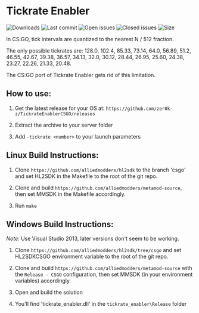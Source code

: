 # Tickrate Enabler

![Downloads](https://img.shields.io/github/downloads/zer0k-z/truestrike/total?style=flat-square) ![Last commit](https://img.shields.io/github/last-commit/zer0k-z/truestrike?style=flat-square) ![Open issues](https://img.shields.io/github/issues/zer0k-z/truestrike?style=flat-square) ![Closed issues](https://img.shields.io/github/issues-closed/zer0k-z/truestrike?style=flat-square) ![Size](https://img.shields.io/github/repo-size/zer0k-z/truestrike?style=flat-square)

In CS:GO, tick intervals are quantized to the nearest N / 512 fraction. 

The only possible tickrates are: 128.0, 102.4, 85.33, 73.14, 64.0, 56.89, 51.2, 46.55, 42.67, 39.38, 36.57, 34.13, 32.0, 30.12, 28.44, 26.95, 25.60, 24.38, 23.27, 22.26, 21.33, 20.48.

The CS:GO port of Tickrate Enabler gets rid of this limitation.

## How to use:
1. Get the latest release for your OS at: `https://github.com/zer0k-z/TickrateEnablerCSGO/releases`

2. Extract the archive to your server folder

3. Add `-tickrate <number>` to your launch parameters

## Linux Build Instructions:

1. Clone `https://github.com/alliedmodders/hl2sdk` to the branch 'csgo' and set HL2SDK in the Makefile to the root of the git repo.

2. Clone and build `https://github.com/alliedmodders/metamod-source`, then set MMSDK in the Makefile accordingly.

3. Run `make`

## Windows Build Instructions:

*Note*: Use Visual Studio 2013, later versions don't seem to be working.

1. Clone `https://github.com/alliedmodders/hl2sdk/tree/csgo` and set HL2SDKCSGO environment variable to the root of the git repo.

2. Clone and build `https://github.com/alliedmodders/metamod-source` with the `Release - CSGO` configuration, then set MMSDK (in your environment variables) accordingly.

3. Open and build the solution

4. You'll find 'tickrate_enabler.dll' in the `tickrate_enabler\Release` folder